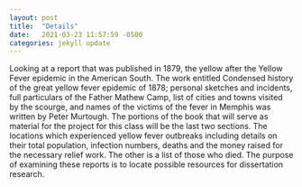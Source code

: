 ```yaml
---
layout: post
title:  "Details"
date:   2021-03-23 11:57:59 -0500
categories: jekyll update
---
```

Looking at a report that was published in 1879, the yellow after the Yellow Fever epidemic in the American South. The work entitled Condensed history of the great yellow fever epidemic of 1878; personal sketches and incidents, full particulars of the Father Mathew Camp, list of cities and towns visited by the scourge, and names of the victims of the fever in Memphis was written by Peter Murtough. The portions of the book that will serve as material for the project for this class will be the last two sections. The locations which experienced yellow fever outbreaks including details on their total population, infection numbers, deaths and the money raised for the necessary relief work. The other is a list of those who died. The purpose of examining these reports is to locate possible resources for dissertation research. 
